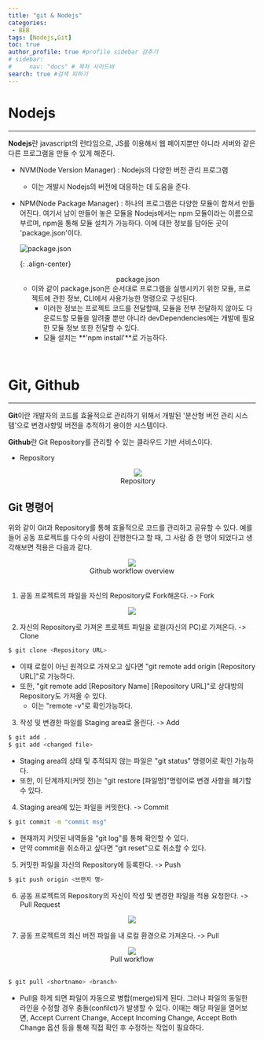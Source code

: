 ```yaml
---
title: "git & Nodejs"
categories:
 - BEB
tags: [Nodejs,Git] 
toc: true
author_profile: true #profile sidebar 감추기
# sidebar:
#     nav: "docs" # 목차 사이드바
search: true #검색 피하기
---
```


# Nodejs

----------------------------

**Nodejs**란 javascript의 런타임으로, JS를 이용해서 웹 페이지뿐만 아니라 서버와 같은 다른 프로그램을 만들 수 있게 해준다. 

- NVM(Node Version Manager) : Nodejs의 다양한 버전 관리 프로그램

  - 이는 개발시 Nodejs의 버전에 대응하는 데 도움을 준다.

- NPM(Node Package Manager) : 하나의 프로그램은 다양한 모듈이 합쳐서 만들어진다. 여기서 남이 만들어 놓은 모듈을 Nodejs에서는 npm 모듈이라는 이름으로 부르며, npm을 통해 모듈 설치가 가능하다. 이에 대한 정보를 담아둔 곳이 'package.json'이다.

  ![package.json](../../images/2022-07-15-git/packagejson.png)
  
  {: .align-center}

  
  <center>package.json</center>
  
  - 이와 같이 package.json은 순서대로 프로그램을 실행시키기 위한 모듈, 프로젝트에 관한 정보, CLI에서 사용가능한 명령으로 구성된다.
    - 이러한 정보는 프로젝트 코드를 전달할때, 모듈을 전부 전달하지 않아도 다운로드할 모듈을 알려줄 뿐만 아니라 devDependencies에는 개발에 필요한 모듈 정보 또한 전달할 수 있다.
    - 모듈 설치는 **'npm install'**로 가능하다.

<br>

# Git, Github

----------------------

**Git**이란 개발자의 코드를 효율적으로 관리하기 위해서 개발된 '분산형 버전 관리 시스템'으로 변경사항및 버전을 추적하기 용이한 시스템이다.

 **Github**란 Git Repository를 관리할 수 있는 클라우드 기반 서비스이다.

* Repository

  <div style="text-align: center">
    <img src="../../images/2022-07-15-git/스크린샷 2022-07-15 오후 5.31.26.png">
  </div>

  <center> Repository </center>

## Git 명령어

위와 같이 Git과 Repository를 통해 효율적으로 코드를 관리하고 공유할 수 있다. 예를 들어 공동 프로젝트를 다수의 사람이 진행한다고 할 때, 그 사람 중 한 명이 되었다고 생각해보면 적용은 다음과 같다.

<div style="text-align: center">
  <img src="../../images/2022-07-15-git/스크린샷 2022-07-18 오전 3.06.11.png">
</div>

<center>Github workflow overview </center>

<br>

1) 공동 프로젝트의 파일을 자신의 Repository로 Fork해온다. ->  Fork

 <div style="text-align: center;">
   <img src="../../images/2022-07-15-git/스크린샷 2022-07-18 오전 3.01.23.png">
</div>

2) 자신의 Repository로 가져온 프로젝트 파일을 로컬(자신의 PC)로 가져온다. -> Clone

```bash
$ git clone <Repository URL>
```

  - 이때 로컬이 아닌 원격으로 가져오고 싶다면 "git remote add origin [Repository URL]"로 가능하다.
  - 또한, "git remote add [Repository Name] [Repository URL]"로 상대방의 Repository도 가져올 수 있다.
    - 이는 "remote -v"로 확인가능하다.

3) 작성 및 변경한 파일를 Staging area로 올린다. -> Add

```bash
$ git add .
$ git add <changed file>
```

  - Staging area의 상태 및 추적되지 않는 파일은 "git status" 명령어로 확인 가능하다.
  - 또한, 이 단계까지(커밋 전)는 "git restore [파일명]"명령어로 변경 사항을 폐기할 수 있다.

4) Staging area에 있는 파일을 커밋한다. -> Commit

```bash
$ git commit -m "commit msg"
```

  - 현재까지 커밋된 내역들을 "git log"를 통해 확인할 수 있다.
  - 만약 commit을 취소하고 싶다면 "git reset"으로 취소할 수 있다.

5) 커밋한 파일을 자신의 Repository에 등록한다. -> Push

```bash
$ git push origin <브랜치 명>
```

6) 공동 프로젝트의 Repository의 자신이 작성 및 변경한 파일을 적용 요청한다. -> Pull Request

 <div style="text-align: center;">
   <img src="../../images/2022-07-15-git/스크린샷 2022-07-18 오전 3.26.50.png">
</div>


7) 공동 프로젝트의 최신 버전 파일을 내 로컬 환경으로 가져온다. -> Pull

<div style="text-align:center;">
  <img src="../../images/2022-07-15-git/스크린샷 2022-07-18 오전 3.41.12.png">
</div>

<center>Pull workflow</center>

<br>

```bash
$ git pull <shortname> <branch>
```

  - Pull을 하게 되면 파일이 자동으로 병합(merge)되게 된다. 그러나 파일의 동일한 라인을 수정할 경우 충돌(confilct)가 발생할 수 있다. 이때는 해당 파일을 열어보면, Accept Current Change, Accept Incoming Change, Accept Both Change 옵션 등을 통해  직접 확인 후 수정하는 작업이 필요하다.

